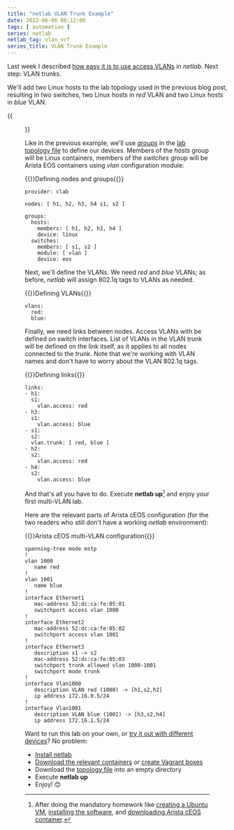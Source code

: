 ```yaml
---
title: "netlab VLAN Trunk Example"
date: 2022-06-06 06:12:00
tags: [ automation ]
series: netlab
netlab_tag: vlan_vrf
series_title: VLAN Trunk Example
---
```

Last week I described [how easy it is to use access VLANs](https://blog.ipspace.net/2022/05/netsim-vlan-simple.html) in *netlab*. Next step: VLAN trunks. 

We'll add two Linux hosts to the lab topology used in the previous blog post, resulting in two switches, two Linux hosts in *red* VLAN and two Linux hosts in *blue* VLAN.

{{<figure src="/2022/06/vlan-trunk.png" caption="Lab topology">}}
<!--more-->
Like in the previous example, we'll use *[groups](/2021/11/netsim-groups-deployment-templates.html)* in the [lab topology file](https://github.com/ipspace/netsim-examples/blob/master/VLAN/vlan-trunk/topology.yml) to define our devices. Members of the *hosts* group will be Linux containers, members of the *switches* group will be Arista EOS containers using *vlan* configuration module:

{{<cc>}}Defining nodes and groups{{</cc>}}
```
provider: clab

nodes: [ h1, h2, h3, h4 s1, s2 ]

groups:
  hosts:
    members: [ h1, h2, h3, h4 ]
    device: linux
  switches:
    members: [ s1, s2 ]
    module: [ vlan ]
    device: eos
```

Next, we'll define the VLANs. We need *red* and *blue* VLANs; as before, *netlab* will assign 802.1q tags to VLANs as needed.

{{<cc>}}Defining VLANs{{</cc>}}
```
vlans:
  red:
  blue:
```

Finally, we need links between nodes. Access VLANs with be defined on switch interfaces. List of VLANs in the VLAN trunk will be defined on the link itself, as it applies to all nodes connected to the trunk. Note that we're working with VLAN names and don't have to worry about the VLAN 802.1q tags.

{{<cc>}}Defining links{{</cc>}}
```
links:
- h1:
  s1:
    vlan.access: red
- h3:
  s1:
    vlan.access: blue
- s1:
  s2:
  vlan.trunk: [ red, blue ]
- h2:
  s2:
    vlan.access: red
- h4:
  s2:
    vlan.access: blue
```

And that's all you have to do. Execute **netlab up**[^HW] and enjoy your first multi-VLAN lab.

[^HW]: After doing the mandatory homework like [creating a Ubuntu VM](https://netsim-tools.readthedocs.io/en/latest/install/ubuntu-vm.html), [installing the software](https://netsim-tools.readthedocs.io/en/latest/labs/clab.html), and [downloading Arista cEOS container](https://netsim-tools.readthedocs.io/en/latest/labs/ceos.html).

Here are the relevant parts of Arista cEOS configuration (for the two readers who still don't have a working *netlab* environment):

{{<cc>}}Arista cEOS multi-VLAN configuration{{</cc>}}
```
spanning-tree mode mstp
!
vlan 1000
   name red
!
vlan 1001
   name blue
!
interface Ethernet1
   mac-address 52:dc:ca:fe:05:01
   switchport access vlan 1000
!
interface Ethernet2
   mac-address 52:dc:ca:fe:05:02
   switchport access vlan 1001
!
interface Ethernet3
   description s1 -> s2
   mac-address 52:dc:ca:fe:05:03
   switchport trunk allowed vlan 1000-1001
   switchport mode trunk
!
interface Vlan1000
   description VLAN red (1000) -> [h1,s2,h2]
   ip address 172.16.0.5/24
!
interface Vlan1001
   description VLAN blue (1001) -> [h3,s2,h4]
   ip address 172.16.1.5/24
```

Want to run this lab on your own, or [try it out with different devices](https://github.com/ipspace/netsim-examples/tree/master/VLAN/vlan-trunk#changing-device-types)? No problem:

* [Install netlab](https://netsim-tools.readthedocs.io/en/latest/install.html)
* [Download the relevant containers](https://netsim-tools.readthedocs.io/en/latest/labs/clab.html) or [create Vagrant boxes](https://netsim-tools.readthedocs.io/en/latest/labs/libvirt.html)
* Download the [topology file](https://github.com/ipspace/netsim-examples/blob/master/VLAN/vlan-trunk/topology.yml) into an empty directory
* Execute **netlab up**
* Enjoy! 😊